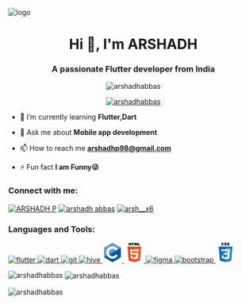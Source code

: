 ![logo](https://coding.blog/img/account-banner.svg)
<h1 align="center">Hi 👋, I'm ARSHADH</h1>
<h3 align="center">A passionate Flutter developer from India</h3>

<!-- <img align="right" src="https://raw.githubusercontent.com/flutter-view/website/master/images/flutter-view-demo-anim.gif" width="300" alt="coding"> -->

<p align="center"> <img src="https://komarev.com/ghpvc/?username=arshadhabbas&label=Profile%20views&color=0e75b6&style=flat" alt="arshadhabbas" /> </p>

<p align="center"> <a href="https://github.com/ryo-ma/github-profile-trophy"><img src="https://github-profile-trophy.vercel.app/?username=arshadhabbas" alt="arshadhabbas" /></a> </p>


- 🌱 I’m currently learning **Flutter,Dart**

- 💬 Ask me about **Mobile app development**

- 📫 How to reach me **arshadhp98@gmail.com**

- ⚡ Fun fact **I am Funny😜**

<h3 align="left">Connect with me:</h3>
<p align="left">
<a href="https://linkedin.com/in/arshadh-p-624171271" target="blank"><img align="center" src="https://raw.githubusercontent.com/rahuldkjain/github-profile-readme-generator/master/src/images/icons/Social/linked-in-alt.svg" alt="ARSHADH P" height="30" width="40" /></a>
<a href="https://fb.com/arshadh abbas" target="blank"><img align="center" src="https://raw.githubusercontent.com/rahuldkjain/github-profile-readme-generator/master/src/images/icons/Social/facebook.svg" alt="arshadh abbas" height="30" width="40" /></a>
<a href="https://instagram.com/arsh__x6" target="blank"><img align="center" src="https://raw.githubusercontent.com/rahuldkjain/github-profile-readme-generator/master/src/images/icons/Social/instagram.svg" alt="arsh__x6" height="30" width="40" /></a>
</p>

<h3 align="left">Languages and Tools:</h3>
<p align="left"> <a href="https://flutter.dev" target="_blank" rel="noreferrer"> <img src="https://www.vectorlogo.zone/logos/flutterio/flutterio-icon.svg" alt="flutter" width="40" height="40"/> </a> <a href="https://dart.dev" target="_blank" rel="noreferrer"> <img src="https://www.vectorlogo.zone/logos/dartlang/dartlang-icon.svg" alt="dart" width="40" height="40"/> </a> <a href="https://git-scm.com/" target="_blank" rel="noreferrer"> <img src="https://www.vectorlogo.zone/logos/git-scm/git-scm-icon.svg" alt="git" width="40" height="40"/> </a> <a href="https://hive.apache.org/" target="_blank" rel="noreferrer"> <img src="https://www.vectorlogo.zone/logos/apache_hive/apache_hive-icon.svg" alt="hive" width="40" height="40"/> </a> <a href="https://www.cprogramming.com/" target="_blank" rel="noreferrer"> <img src="https://raw.githubusercontent.com/devicons/devicon/master/icons/c/c-original.svg" alt="c" width="40" height="40"/> </a> <a href="https://www.w3.org/html/" target="_blank" rel="noreferrer"> <img src="https://raw.githubusercontent.com/devicons/devicon/master/icons/html5/html5-original-wordmark.svg" alt="html5" width="40" height="40"/> </a> <a href="https://www.figma.com/" target="_blank" rel="noreferrer"> <img src="https://www.vectorlogo.zone/logos/figma/figma-icon.svg" alt="figma" width="40" height="40"/> </a> <a href="https://getbootstrap.com" target="_blank" rel="noreferrer"> <img src="https://getbootstrap.com/docs/5.3/assets/brand/bootstrap-logo-shadow.png" alt="bootstrap" width="40" height="40"/> </a> <a href="https://www.w3schools.com/css/" target="_blank" rel="noreferrer"> <img src="https://raw.githubusercontent.com/devicons/devicon/master/icons/css3/css3-original-wordmark.svg" alt="css3" width="40" height="40"/> </a> </p>

<p><img align="left" src="https://github-readme-stats.vercel.app/api/top-langs?username=arshadhabbas&show_icons=true&locale=en&layout=compact" alt="arshadhabbas" /></p>

<p>&nbsp;<img align="center" src="https://github-readme-stats.vercel.app/api?username=arshadhabbas&show_icons=true&locale=en" alt="arshadhabbas" /></p>

<p><img align="center" src="https://github-readme-streak-stats.herokuapp.com/?user=arshadhabbas&" alt="arshadhabbas" /></p>
